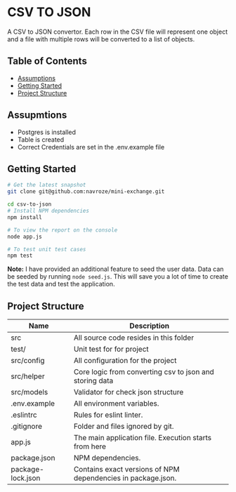 CSV TO JSON  
=======================

A CSV to JSON convertor. Each row in the CSV file will represent one object and a file
with multiple rows will be converted to a list of objects.

Table of Contents
-----------------
- [Assumptions](#assumptions)
- [Getting Started](#getting-started)
- [Project Structure](#project-structure)


Assupmtions
-------------

- Postgres is installed
- Table is created
- Correct Credentials are set in the .env.example file

Getting Started
---------------

```bash
# Get the latest snapshot
git clone git@github.com:navroze/mini-exchange.git

cd csv-to-json
# Install NPM dependencies
npm install

# To view the report on the console
node app.js

# To test unit test cases
npm test
```

**Note:** I have provided an additional feature to seed the user data. Data can be seeded by running `node seed.js`. This will save you a lot of time to create the test data and test the application.


Project Structure
-----------------

| Name              | Description                                                  |
|-------------------|--------------------------------------------------------------|
| src               | All source code resides in this folder                       |
| test/             | Unit test for for project                                    |                       |
| src/config        | All configuration for the project                            |                       |
| src/helper        | Core logic from converting csv to json and storing data      |                       |
| src/models        | Validator for check json structure                           |                       |
| .env.example      | All environment variables.                                   |
| .eslintrc         | Rules for eslint linter.                                     |
| .gitignore        | Folder and files ignored by git.                             |
| app.js            | The main application file. Execution starts from here        |
| package.json      | NPM dependencies.                                            |
| package-lock.json | Contains exact versions of NPM dependencies in package.json. |



